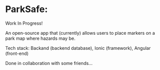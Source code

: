 # ParkSafe:

Work In Progress!

An open-source app that (currently) allows users to place markers on a park map where hazards may be.

Tech stack: Backand (backend database), Ionic (framework), Angular (front-end)

Done in collaboration with some friends...


